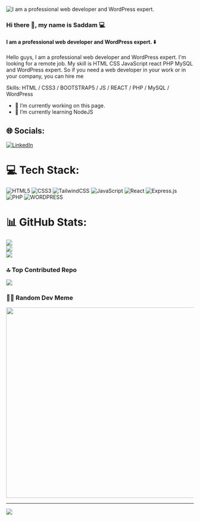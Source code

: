 
![I am a professional web developer and WordPress expert. ](https://media.licdn.com/dms/image/D5616AQGEMgSgY4OpWA/profile-displaybackgroundimage-shrink_350_1400/0/1681543411273?e=1695859200&v=beta&t=oglChvenH4GGrPF4xOnkhp9PTnQp0-HmrjbE4LDEdEU)
### Hi there 👋, my name is  Saddam 💻
#### I am a professional web developer and WordPress expert. ⬇️


Hello guys, I am a professional web developer and WordPress expert. I'm looking for a remote job. My skill is HTML CSS JavaScript react PHP MySQL and WordPress expert. So if you need a web developer in your work or in your company, you can hire me

Skills:  HTML / CSS3 / BOOTSTRAP5 / JS / REACT /  PHP / MySQL / WordPress

- 🔭 I’m currently working on this page. 
- 🌱 I’m currently learning NodeJS


## 🌐 Socials:
[![LinkedIn](https://img.shields.io/badge/LinkedIn-%230077B5.svg?logo=linkedin&logoColor=white)](https://linkedin.com/in/saddam-hossen-6915991ba) 

# 💻 Tech Stack:
![HTML5](https://img.shields.io/badge/html5-%23E34F26.svg?style=for-the-badge&logo=html5&logoColor=white) ![CSS3](https://img.shields.io/badge/css3-%231572B6.svg?style=for-the-badge&logo=css3&logoColor=white) ![TailwindCSS](https://img.shields.io/badge/tailwindcss-%2338B2AC.svg?style=for-the-badge&logo=tailwind-css&logoColor=white) ![JavaScript](https://img.shields.io/badge/javascript-%23323330.svg?style=for-the-badge&logo=javascript&logoColor=%23F7DF1E) ![React](https://img.shields.io/badge/react-%2320232a.svg?style=for-the-badge&logo=react&logoColor=%2361DAFB) ![Express.js](https://img.shields.io/badge/express.js-%23404d59.svg?style=for-the-badge&logo=express&logoColor=%2361DAFB) ![PHP](https://img.shields.io/badge/php-%23777BB4.svg?style=for-the-badge&logo=php&logoColor=white) ![WORDPRESS](https://img.shields.io/badge/WORDPRESS-%23777BB4.svg?style=for-the-badge&logo=WORDPRESS&logoColor=white)
# 📊 GitHub Stats:
![](https://github-readme-stats.vercel.app/api?username=Saddam550&theme=dark&hide_border=false&include_all_commits=true&count_private=false)<br/>
![](https://github-readme-streak-stats.herokuapp.com/?user=Saddam550&theme=dark&hide_border=false)<br/>
![](https://github-readme-stats.vercel.app/api/top-langs/?username=Saddam550&theme=dark&hide_border=false&include_all_commits=true&count_private=false&layout=compact)

### 🔝 Top Contributed Repo
![](https://github-contributor-stats.vercel.app/api?username=Saddam550&limit=5&theme=dark&combine_all_yearly_contributions=true)

### 🧝‍♂️ Random Dev Meme
<img src="https://media.licdn.com/dms/image/C5622AQE600xBTBF5Eg/feedshare-shrink_800/0/1649955252109?e=1692835200&v=beta&t=rbsj17QUapiT_3bnI5-x6l1dH6URT95LwIluInby3e4" width="512px"/>

---
[![](https://visitcount.itsvg.in/api?id=Saddam550&icon=0&color=0)](https://visitcount.itsvg.in)

<!-- Proudly created with GPRM ( https://gprm.itsvg.in ) --> 
